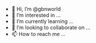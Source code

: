- 👋 Hi, I’m @gbnworld
- 👀 I’m interested in ...
- 🌱 I’m currently learning ...
- 💞️ I’m looking to collaborate on ...
- 📫 How to reach me ...

<!---
gbnworld/gbnworld is a ✨ special ✨ repository because its `README.md` (this file) appears on your GitHub profile.
You can click the Preview link to take a look at your changes.
--->

